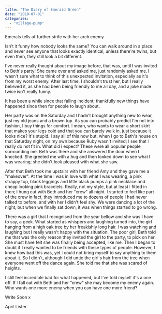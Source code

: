 ```yaml
---
title: "The Diary of Emerald Green"
date: "2010-07-01"
categories: 
  - "village-pump"
---
```


Emerals tells of further strife with her arch enemy

Isn't it funny how nobody looks the same? You can walk around in a place and never see anyone that looks exactly identical, unless there're twins, but even then, they still look a bit different.

I've never really thought about my image before, that was, until I was invited to Beth's party! She came over and asked me, just randomly asked me. I wasn't sure what to think of this unexpected invitation, especially as it's from my worst enemy. After last time, I shouldn't trust her, but I really believed it, as she had been being friendly to me all day, and a joke made twice isn't really funny.

It has been a while since that falling incident; thankfully new things have happened since then for people to laugh about.

Her party was on the Saturday and I hadn't brought anything new to wear, just my old jeans and a brown top. As you can probably predict I'm not into fashion, I buy things for comfort. I mean, who wants to wear a short skirt that makes your legs cold and that you can barely walk in, just because it looks nice? It's stupid. I say all of this now but, when I go to Beth's house on that Saturday night, on my own because Ruby wasn't invited; I see that I really do not fit in. What did i expect? These were all popular people surrounding me. Beth was there and she answered the door when I knocked. She greeted me with a hug and then looked down to see what I was wearing; she didn't look pleased with what she saw.

After that Beth took me upstairs with her friend Amy and they gave me a "makeover". At the time I was in love with what I was wearing, a pink strappy top, black leggings and little black pumps a pink necklace and cheap looking pink bracelets. Really, not my style, but at least I fitted in then; I hung out with Beth and her "crew" all night. I started to feel like part of the crew in fact, they introduced me to dozens of people I had never talked to before, and with her I didn't feel shy. We were dancing a lot of the night, but when we finally sat down, it was when things started to go wrong.

There was a girl that I recognised from the year bellow and she was I have to say, a geek. What started as whispers and laughing turned into, the girl hanging from a high oak tree by her freakishly long hair. I was watching and laughing but I really wasn't happy with the situation. The poor girl, Beth told me that was the only reason they invited the girl to the party, to pick on her. She must have felt she was finally being accepted, like me. Then I began to doubt if I really wanted to be friends with these types of people. However, I knew how bad this was, yet I could not bring myself to say anything to them about it. So I didn't, although I did untie the girl's hair from the tree when everyone went off the dance again. She told me that she was scared of heights.

I still feel incredible bad for what happened, but I've told myself it's a one off. If I fall out with Beth and her "crew" she may become my enemy again. Who wants one more enemy when you can have one more friend?

Write Soon x

April Lister
